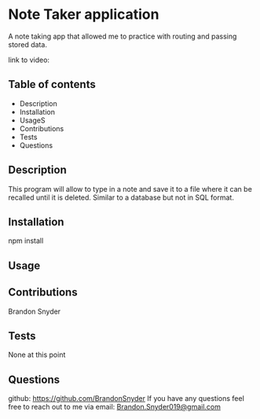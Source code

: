 # Note Taker application
A note taking app that allowed me to practice with routing and passing stored data. 

link to video:


## Table of contents 
 - Description
 - Installation
 - UsageS
 - Contributions
 - Tests
 - Questions

## Description
This program will allow to type in a note and save it to a file where it can be recalled until it is deleted. Similar to a database but not in SQL format. 

## Installation
npm install 

## Usage


## Contributions
Brandon Snyder

## Tests
None at this point

## Questions
github: https://github.com/BrandonSnyder
If you have any questions feel free to reach out to me via email: Brandon.Snyder019@gmail.com



